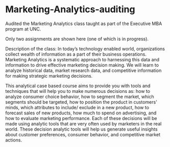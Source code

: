 # Marketing-Analytics-auditing #

Audited the Marketing Analytics class taught as part of the Executive MBA program at UNC.

Only two assignments are shown here (one of which is in progress).

Description of the class:
In today’s technology enabled world, organizations collect wealth of information as a part of their business operations. Marketing Analytics is a systematic approach to harnessing this data and information to drive effective marketing decision making. We will learn to analyze historical data, market research data, and competitive information for making strategic marketing decisions.

This analytical case based course aims to provide you with tools and techniques that will help you to make numerous decisions as: how to analyze consumer choice behavior, how to segment the market, which segments should be targeted, how to position the product in customers’ minds, which attributes to include/ exclude in a new product, how to forecast sales of new products, how much to spend on advertising, and how to evaluate marketing performance. Each of these decisions will be made using analytic tools that are very often used by marketers in the real world. These decision analytic tools will help us generate useful insights about customer preferences, consumer behavior, and competitive market actions. 
